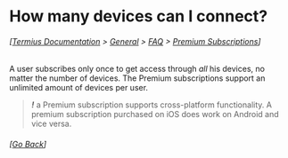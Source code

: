 # How many devices can I connect?
###### [[Termius Documentation](../../../README.md) > [General](../../README.md) > [FAQ](../README.md) > [Premium Subscriptions](README.md)] 

A user subscribes only once to get access through _all_ his devices, no matter the number of devices. The Premium subscriptions support an unlimited amount of devices per user.

> *__!__* a Premium subscription supports cross-platform functionality. A premium subscription purchased on iOS does work on Android and vice versa.

###### [[Go Back](README.md)]
